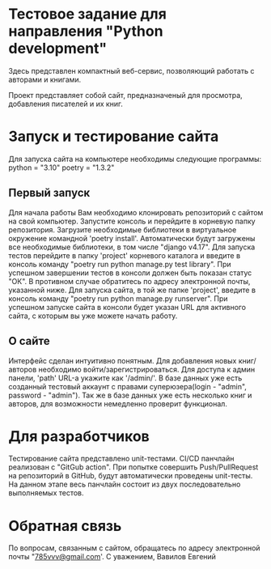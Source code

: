 # Тестовое задание для направления "Python development"

Здесь представлен компактный веб-сервис, позволяющий работать с авторами и книгами.

Проект представляет собой сайт, предназначеный для просмотра, добавления писателей и их книг.

Запуск и тестирование сайта
===========================
Для запуска сайта на компьютере необходимы следующие программы:
python = "3.10"
poetry = "1.3.2"

Первый запуск
-------------
Для начала работы Вам необходимо клонировать репозиторий с сайтом на свой компьютер. 
Запустите консоль и перейдите в корневую папку репозитория.
Загрузите необходимые библиотеки в виртуальное окружение командной 'poetry install'.
Автоматически будут загружены все необходимые библиотеки, в том числе "django v4.17".
Для запуска тестов перейдите в папку 'project' корневого каталога и введите в консоль команду "poetry run python manage.py test library".
При успешном завершении тестов в консоли должен быть показан статус "ОК". В противном случае обратитесь по адресу электронной почты, указанной ниже.
Для запуска сайта, в той же папке 'project', введите в консоль команду "poetry run python manage.py runserver".
При успешном запуске сайта в консоли будет указан URL для активного сайта, с которым вы уже можете начать работу.

О сайте
-------
Интерфейс сделан интуитивно понятным. Для добавления новых книг/авторов необходимо войти/зарегистрироваться.
Для доступа к админ панели, 'path' URL-а укажите как '/admin/'.
В базе данных уже есть созданный тестовый аккаунт с правами суперюзера(login - "admin", password - "admin").
Так же в базе данных уже есть несколько книг и авторов, для возможности немедленно проверит функционал.

Для разработчиков
=================
Тестирование сайта представлено unit-тестами.
CI/CD панчлайн реализован с "GitGub action".
При попытке совершить Push/PullRequest на репозиторий в GitHub, будут автоматически проведены unit-тесты.
На данном этапе весь панчлайн состоит из двух последовательно выполняемых тестов.

Обратная связь
==============
По вопросам, связанным с сайтом, обращатесь по адресу электронной почты "785vvv@gmail.com'.
С уважением, Вавилов Евгений

